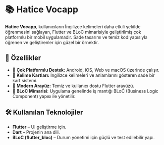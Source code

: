 # 📚 Hatice Vocapp

**Hatice Vocapp**, kullanıcıların İngilizce kelimeleri daha etkili şekilde öğrenmesini sağlayan, Flutter ve BLoC mimarisiyle geliştirilmiş çok platformlu bir mobil uygulamadır. Sade tasarımı ve temiz kod yapısıyla öğrenen ve geliştirenler için güzel bir örnektir.

## 🚀 Özellikler

- 📱 **Çok Platformlu Destek:** Android, iOS, Web ve macOS üzerinde çalışır.
- 🧠 **Kelime Kartları:** İngilizce kelimeleri ve anlamlarını gösteren sade bir kart sistemi.
- 🎨 **Modern Arayüz:** Temiz ve kullanıcı dostu Flutter arayüzü.
- 🧩 **BLoC Mimarisi:** Uygulama genelinde iş mantığı BLoC (Business Logic Component) yapısı ile yönetilir.

## 🛠️ Kullanılan Teknolojiler

- **Flutter** – UI geliştirme için.
- **Dart** – Projenin ana dili.
- **BLoC (flutter_bloc)** – Durum yönetimi için güçlü ve test edilebilir yapı.
